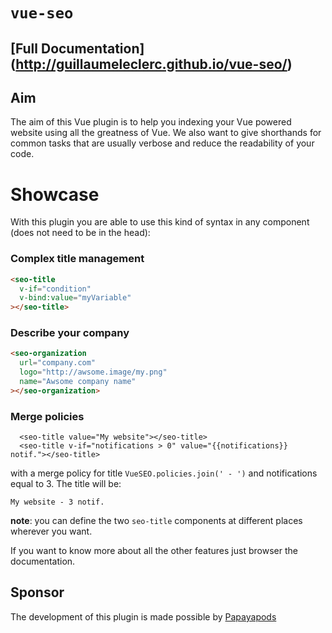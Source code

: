 # `vue-seo`

## [Full Documentation] (http://guillaumeleclerc.github.io/vue-seo/)

## Aim

The aim of this Vue plugin is to help you indexing your Vue powered website using all the greatness of Vue. We also want to give shorthands for common tasks that are usually verbose and reduce the readability of your code.


# Showcase

With this plugin you are able to use this kind of syntax in any component (does not need to be in the head):

### Complex title management

```html
<seo-title
  v-if="condition"
  v-bind:value="myVariable"
></seo-title>
```


### Describe your company
```html
<seo-organization
  url="company.com"
  logo="http://awsome.image/my.png"
  name="Awsome company name"
></seo-organization>
```

### Merge policies
```
  <seo-title value="My website"></seo-title>
  <seo-title v-if="notifications > 0" value="{{notifications}} notif."></seo-title>
```

with a merge policy for title `VueSEO.policies.join(' - ')` and notifications equal to 3. The title will be: 

`My website - 3 notif.`

__note__: you can define the two `seo-title` components at different places wherever you want.

If you want to know more about all the other features just browser the documentation.

## Sponsor

The development of this plugin is made possible by [Papayapods](http://papayapods.com)


